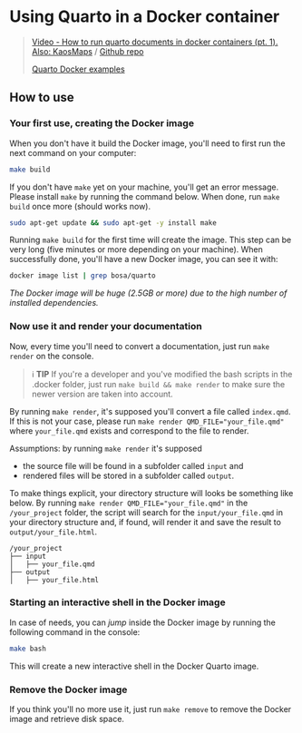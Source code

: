 # Using Quarto in a Docker container

> [Video - How to run quarto documents in docker containers (pt. 1). Also: KaosMaps](https://youtu.be/PKSz_2BHPyg) / [Github repo](https://github.com/kaosmaps/quartainer/tree/main)
>
> [Quarto Docker examples](https://github.com/analythium/quarto-docker-examples)

## How to use

### Your first use, creating the Docker image

When you don't have it build the Docker image, you'll need to first run the next command on your computer:

```bash
make build
```

If you don't have `make` yet on your machine, you'll get an error message. Please install `make` by running the command below. When done, run `make build` once more (should works now).

```bash
sudo apt-get update && sudo apt-get -y install make
```

Running `make build` for the first time will create the image. This step can be very long (five minutes or more depending on your machine). When successfully done, you'll have a new Docker image, you can see it with:

```bash
docker image list | grep bosa/quarto
```

*The Docker image will be huge (2.5GB or more) due to the high number of installed dependencies.*

### Now use it and render your documentation

Now, every time you'll need to convert a documentation, just run `make render` on the console.

> ℹ️ **TIP**
> If you're a developer and you've modified the bash scripts in the .docker folder, just run `make build && make render` to make sure the newer version are taken into account.

By running `make render`, it's supposed you'll convert a file called `index.qmd`. If this is not your case, please run `make render QMD_FILE="your_file.qmd"` where `your_file.qmd` exists and correspond to the file to render.

Assumptions: by running `make render` it's supposed 

* the source file will be found in a subfolder called `input` and
* rendered files will be stored in a subfolder called `output`.

To make things explicit, your directory structure will looks be something like below. By running `make render QMD_FILE="your_file.qmd"` in the `/your_project` folder, the script will search for the `input/your_file.qmd` in your directory structure and, if found, will render it and save the result to `output/your_file.html`.

```text
/your_project
├── input
│   ├── your_file.qmd
├── output
│   ├── your_file.html
```

### Starting an interactive shell in the Docker image

In case of needs, you can *jump* inside the Docker image by running the following command in the console:

```bash
make bash
```

This will create a new interactive shell in the Docker Quarto image.

### Remove the Docker image

If you think you'll no more use it, just run `make remove` to remove the Docker image and retrieve disk space.
